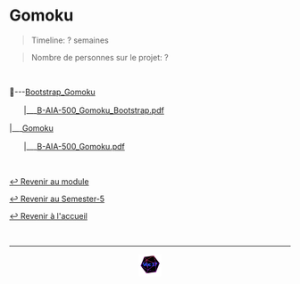 # Gomoku

> Timeline: ? semaines

> Nombre de personnes sur le projet: ?

<br>

📂---[Bootstrap_Gomoku](https://github.com/Studio-17/Epitech-Subjects/tree/main/Semester-5/B-AIA-500/Gomoku/Bootstrap_Gomoku)

ㅤㅤ|\_\_\_[B-AIA-500_Gomoku_Bootstrap.pdf](https://github.com/Studio-17/Epitech-Subjects/blob/main/Semester-5/B-AIA-500/Gomoku/Bootstrap_Gomoku/B-AIA-500_Gomoku_Bootstrap.pdf)

|\_\_\_[Gomoku](https://github.com/Studio-17/Epitech-Subjects/tree/main/Semester-5/B-AIA-500/Gomoku/Gomoku)

ㅤㅤ|\_\_\_[B-AIA-500_Gomoku.pdf](https://github.com/Studio-17/Epitech-Subjects/blob/main/Semester-5/B-AIA-500/Gomoku/Gomoku/B-AIA-500_Gomoku.pdf)


<br>

[↩️ Revenir au module](https://github.com/Studio-17/Epitech-Subjects/tree/main/Semester-5/B-AIA-500)

[↩️ Revenir au Semester-5](https://github.com/Studio-17/Epitech-Subjects/tree/main/Semester-5)

[↩️ Revenir à l'accueil](https://github.com/Studio-17/Epitech-Subjects)

<br>

---

<div align="center">

<a href="https://github.com/Studio-17" target="_blank"><img src="../../../assets/voc17.gif" width="40"></a>

</div>